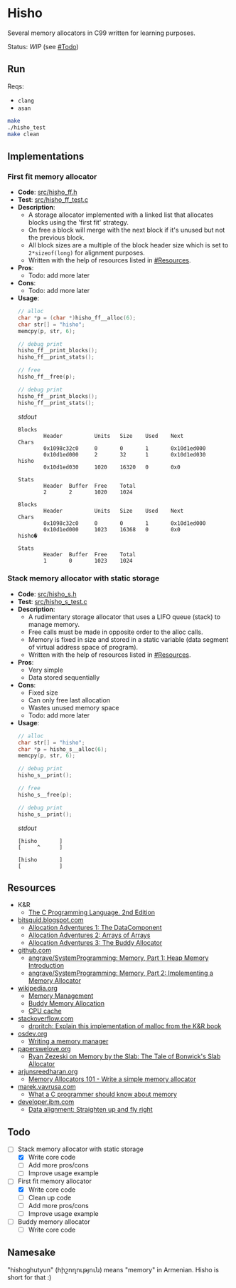 # Hisho

Several memory allocators in C99 written for learning purposes.

Status: _WIP_ (see [#Todo](#todo))

## Run

Reqs:
  - `clang`
  - `asan`

```bash
make
./hisho_test
make clean
```

## Implementations

### First fit memory allocator

- **Code**: [src/hisho_ff.h](src/hisho_ff.h)
- **Test**: [src/hisho_ff_test.c](src/hisho_ff_test.c)
- **Description**:
  - A storage allocator implemented with a linked list that allocates blocks using the 'first fit' strategy.
  - On free a block will merge with the next block if it's unused but not the previous block.
  - All block sizes are a multiple of the block header size which is set to `2*sizeof(long)` for alignment purposes.
  - Written with the help of resources listed in [#Resources](#resources).
- **Pros**:
  - Todo: add more later
- **Cons**:
  - Todo: add more later
- **Usage**:
    ```c
    // alloc
    char *p = (char *)hisho_ff__alloc(6);
    char str[] = "hisho";
    memcpy(p, str, 6);

    // debug print
    hisho_ff__print_blocks();
    hisho_ff__print_stats();

    // free
    hisho_ff__free(p);

    // debug print
    hisho_ff__print_blocks();
    hisho_ff__print_stats();
    ```
    *stdout*
    ```
    Blocks
            Header          Units   Size    Used    Next            Chars
            0x1098c32c0     0       0       1       0x10d1ed000
            0x10d1ed000     2       32      1       0x10d1ed030     hisho
            0x10d1ed030     1020    16320   0       0x0

    Stats
            Header  Buffer  Free    Total
            2       2       1020    1024

    Blocks
            Header          Units   Size    Used    Next            Chars
            0x1098c32c0     0       0       1       0x10d1ed000
            0x10d1ed000     1023    16368   0       0x0             hisho�

    Stats
            Header  Buffer  Free    Total
            1       0       1023    1024
    ```

### Stack memory allocator with static storage
- **Code**: [src/hisho_s.h](src/hisho_s.h)
- **Test**: [src/hisho_s_test.c](src/hisho_s_test.c)
- **Description**:
  -  A rudimentary storage allocator that uses a LIFO queue (stack) to manage memory.
  - Free calls must be made in opposite order to the alloc calls.
  - Memory is fixed in size and stored in a static variable (data segment of virtual address space of program).
  - Written with the help of resources listed in [#Resources](#resources).
- **Pros**:
  - Very simple
  - Data stored sequentially
- **Cons**:
  - Fixed size
  - Can only free last allocation
  - Wastes unused memory space
  - Todo: add more later
- **Usage**:
    ```c
    // alloc
    char str[] = "hisho";
    char *p = hisho_s__alloc(6);
    memcpy(p, str, 6);

    // debug print
    hisho_s__print();

    // free
    hisho_s__free(p);

    // debug print
    hisho_s__print();
    ```
    *stdout*
    ```
    [hisho       ]
    [     ^      ]

    [hisho       ]
    [            ]
    ```

## Resources

- K&R
  - [The C Programming Language. 2nd Edition](https://g.co/kgs/qax39B)
- [bitsquid.blogspot.com](http://bitsquid.blogspot.com/)
  - [Allocation Adventures 1: The DataComponent](http://bitsquid.blogspot.com/2015/06/allocation-adventures-1-datacomponent.html)
  - [Allocation Adventures 2: Arrays of Arrays](http://bitsquid.blogspot.com/2015/06/allocation-adventures-2-arrays-of-arrays.html)
  - [Allocation Adventures 3: The Buddy Allocator](http://bitsquid.blogspot.com/2015/08/allocation-adventures-3-buddy-allocator.html)
- [github.com](https://github.com)
  - [angrave/SystemProgramming: Memory, Part 1: Heap Memory Introduction](https://github.com/angrave/SystemProgramming/wiki/Memory,-Part-1:-Heap-Memory-Introduction)
  - [angrave/SystemProgramming: Memory, Part 2: Implementing a Memory Allocator](https://github.com/angrave/SystemProgramming/wiki/Memory%2C-Part-2%3A-Implementing-a-Memory-Allocator)
- [wikipedia.org](https://en.wikipedia.org/wiki/Main_Page)
  - [Memory Management](https://en.wikipedia.org/wiki/Memory_management)
  - [Buddy Memory Allocation](https://en.wikipedia.org/wiki/Buddy_memory_allocation)
  - [CPU cache](https://en.wikipedia.org/wiki/CPU_cache)
- [stackoverflow.com](https://stackoverflow.com)
  - [drpritch: Explain this implementation of malloc from the K&R book](https://stackoverflow.com/a/36512105/2019764)
- [osdev.org](https://wiki.osdev.org/Main_Page)
  - [Writing a memory manager](https://wiki.osdev.org/Writing_a_memory_manager)
- [paperswelove.org](https://paperswelove.org/)
  - [Ryan Zezeski on Memory by the Slab: The Tale of Bonwick's Slab Allocator](https://paperswelove.org/2015/video/ryan-zezeski-memory-by-the-slab/)
- [arjunsreedharan.org](https://arjunsreedharan.org/)
  - [Memory Allocators 101 - Write a simple memory allocator](https://arjunsreedharan.org/post/148675821737/memory-allocators-101-write-a-simple-memory)
- [marek.vavrusa.com](https://marek.vavrusa.com/)
  - [What a C programmer should know about memory](https://marek.vavrusa.com/memory/)
- [developer.ibm.com](https://developer.ibm.com/)
  - [Data alignment: Straighten up and fly right](https://developer.ibm.com/technologies/systems/articles/pa-dalign/)

## Todo

- [ ] Stack memory allocator with static storage
  - [X] Write core code
  - [ ] Add more pros/cons
  - [ ] Improve usage example
- [ ] First fit memory allocator
  - [X] Write core code
  - [ ] Clean up code
  - [ ] Add more pros/cons
  - [ ] Improve usage example
- [ ] Buddy memory allocator
  - [ ] Write core code

## Namesake

"hishoghutyun" (հիշողություն) means "memory" in Armenian. Hisho is short for that :)
